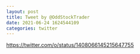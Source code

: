 ```yaml
--- 
layout: post 
title: Tweet by @OddStockTrader 
date: 2021-06-24 1624544109 
categories: twitter 
--- 
```

https://twitter.com/o/status/1408066145215647755